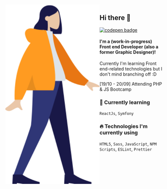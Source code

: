 <img align="left" src="person.png" style="width: 300px">

## Hi there 👋
[<img src="https://img.shields.io/badge/codepen-%2312100E.svg?&style=for-the-badge&logo=codepen&logoColor=white" alt="codepen badge">](https://codepen.io/merkund)

#### I'm a (work-in-progress) Front end Developer (also a former Graphic Designer)! 
Currently I'm learning Front end-related technologies but I don't mind branching off :D

[19/10 - 20/09] Attending PHP & JS Bootcamp

### 🌱  Currently learning
`ReactJs`, `Symfony`

### 🔥  Technologies I'm currently using
`HTML5`, `Sass`, `JavaScript`, `NPM Scripts`, `ESLint`, `Prettier`
